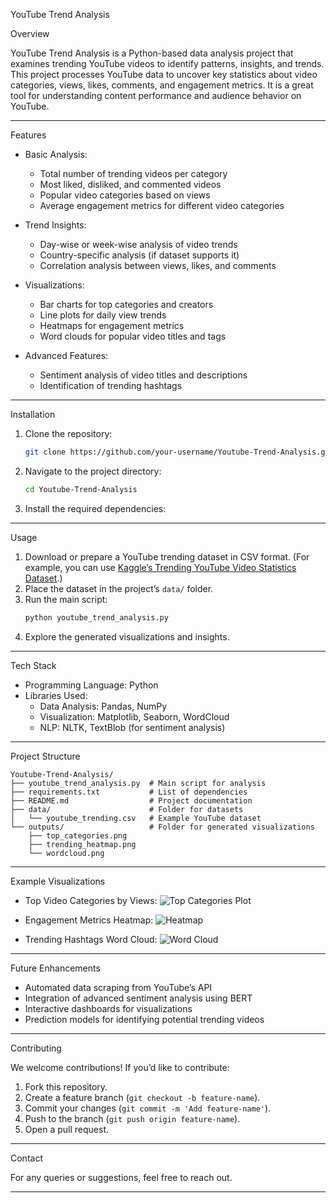 YouTube Trend Analysis

Overview

YouTube Trend Analysis is a Python-based data analysis project that examines trending YouTube videos to identify patterns, insights, and trends. This project processes YouTube data to uncover key statistics about video categories, views, likes, comments, and engagement metrics. It is a great tool for understanding content performance and audience behavior on YouTube.

--------------------------------------------

Features

- Basic Analysis:
  - Total number of trending videos per category
  - Most liked, disliked, and commented videos
  - Popular video categories based on views
  - Average engagement metrics for different video categories

- Trend Insights:
  - Day-wise or week-wise analysis of video trends
  - Country-specific analysis (if dataset supports it)
  - Correlation analysis between views, likes, and comments

- Visualizations:
  - Bar charts for top categories and creators
  - Line plots for daily view trends
  - Heatmaps for engagement metrics
  - Word clouds for popular video titles and tags

- Advanced Features:
  - Sentiment analysis of video titles and descriptions
  - Identification of trending hashtags

------------------------

Installation

1. Clone the repository:
   ```bash
   git clone https://github.com/your-username/Youtube-Trend-Analysis.git
   ```
2. Navigate to the project directory:
   ```bash
   cd Youtube-Trend-Analysis
   ```
3. Install the required dependencies:
   

---

Usage

1. Download or prepare a YouTube trending dataset in CSV format. (For example, you can use [Kaggle’s Trending YouTube Video Statistics Dataset](https://www.kaggle.com/datasnaek/youtube-new).)
2. Place the dataset in the project’s `data/` folder.
3. Run the main script:
   ```bash
   python youtube_trend_analysis.py
   ```
4. Explore the generated visualizations and insights.

---

Tech Stack

- Programming Language: Python
- Libraries Used:
  - Data Analysis: Pandas, NumPy
  - Visualization: Matplotlib, Seaborn, WordCloud
  - NLP: NLTK, TextBlob (for sentiment analysis)

---

Project Structure

```
Youtube-Trend-Analysis/
├── youtube_trend_analysis.py  # Main script for analysis
├── requirements.txt           # List of dependencies
├── README.md                  # Project documentation
├── data/                      # Folder for datasets
│   └── youtube_trending.csv   # Example YouTube dataset
└── outputs/                   # Folder for generated visualizations
    ├── top_categories.png
    ├── trending_heatmap.png
    └── wordcloud.png
```

---

Example Visualizations

- Top Video Categories by Views:
  ![Top Categories Plot](example_plots/top_categories.png)

- Engagement Metrics Heatmap:
  ![Heatmap](example_plots/engagement_heatmap.png)

- Trending Hashtags Word Cloud:
  ![Word Cloud](example_plots/wordcloud.png)

---

Future Enhancements

- Automated data scraping from YouTube’s API
- Integration of advanced sentiment analysis using BERT
- Interactive dashboards for visualizations
- Prediction models for identifying potential trending videos

---

Contributing

We welcome contributions! If you’d like to contribute:
1. Fork this repository.
2. Create a feature branch (`git checkout -b feature-name`).
3. Commit your changes (`git commit -m 'Add feature-name'`).
4. Push to the branch (`git push origin feature-name`).
5. Open a pull request.

---

Contact

For any queries or suggestions, feel free to reach out.

---
